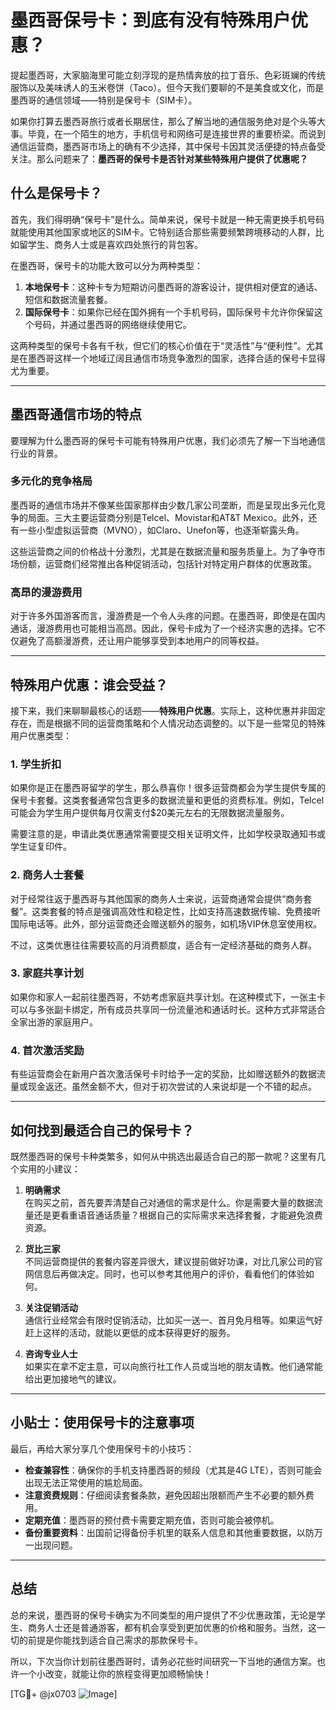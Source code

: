 # 墨西哥保号卡：到底有没有特殊用户优惠？

提起墨西哥，大家脑海里可能立刻浮现的是热情奔放的拉丁音乐、色彩斑斓的传统服饰以及美味诱人的玉米卷饼（Taco）。但今天我们要聊的不是美食或文化，而是墨西哥的通信领域——特别是保号卡（SIM卡）。

如果你打算去墨西哥旅行或者长期居住，那么了解当地的通信服务绝对是个头等大事。毕竟，在一个陌生的地方，手机信号和网络可是连接世界的重要桥梁。而说到通信运营商，墨西哥市场上的确有不少选择，其中保号卡因其灵活便捷的特点备受关注。那么问题来了：**墨西哥的保号卡是否针对某些特殊用户提供了优惠呢？**

## 什么是保号卡？

首先，我们得明确“保号卡”是什么。简单来说，保号卡就是一种无需更换手机号码就能使用其他国家或地区的SIM卡。它特别适合那些需要频繁跨境移动的人群，比如留学生、商务人士或是喜欢四处旅行的背包客。

在墨西哥，保号卡的功能大致可以分为两种类型：

1. **本地保号卡**：这种卡专为短期访问墨西哥的游客设计，提供相对便宜的通话、短信和数据流量套餐。
2. **国际保号卡**：如果你已经在国外拥有一个手机号码，国际保号卡允许你保留这个号码，并通过墨西哥的网络继续使用它。

这两种类型的保号卡各有千秋，但它们的核心价值在于“灵活性”与“便利性”。尤其是在墨西哥这样一个地域辽阔且通信市场竞争激烈的国家，选择合适的保号卡显得尤为重要。

---

## 墨西哥通信市场的特点

要理解为什么墨西哥的保号卡可能有特殊用户优惠，我们必须先了解一下当地通信行业的背景。

### 多元化的竞争格局

墨西哥的通信市场并不像某些国家那样由少数几家公司垄断，而是呈现出多元化竞争的局面。三大主要运营商分别是Telcel、Movistar和AT&T Mexico。此外，还有一些小型虚拟运营商（MVNO），如Claro、Unefon等，也逐渐崭露头角。

这些运营商之间的价格战十分激烈，尤其是在数据流量和服务质量上。为了争夺市场份额，运营商们经常推出各种促销活动，包括针对特定用户群体的优惠政策。

### 高昂的漫游费用

对于许多外国游客而言，漫游费是一个令人头疼的问题。在墨西哥，即使是在国内通话，漫游费用也可能相当高昂。因此，保号卡成为了一个经济实惠的选择。它不仅避免了高额漫游费，还让用户能够享受到本地用户的同等权益。

---

## 特殊用户优惠：谁会受益？

接下来，我们来聊聊最核心的话题——**特殊用户优惠**。实际上，这种优惠并非固定存在，而是根据不同的运营商策略和个人情况动态调整的。以下是一些常见的特殊用户优惠类型：

### 1. **学生折扣**
如果你是正在墨西哥留学的学生，那么恭喜你！很多运营商都会为学生提供专属的保号卡套餐。这类套餐通常包含更多的数据流量和更低的资费标准。例如，Telcel可能会为学生用户提供每月仅需支付$20美元左右的无限数据流量服务。

需要注意的是，申请此类优惠通常需要提交相关证明文件，比如学校录取通知书或学生证复印件。

### 2. **商务人士套餐**
对于经常往返于墨西哥与其他国家的商务人士来说，运营商通常会提供“商务套餐”。这类套餐的特点是强调高效性和稳定性，比如支持高速数据传输、免费接听国际电话等。此外，部分运营商还会赠送额外的服务，如机场VIP休息室使用权。

不过，这类优惠往往需要较高的月消费额度，适合有一定经济基础的商务人群。

### 3. **家庭共享计划**
如果你和家人一起前往墨西哥，不妨考虑家庭共享计划。在这种模式下，一张主卡可以与多张副卡绑定，所有成员共享同一份流量池和通话时长。这种方式非常适合全家出游的家庭用户。

### 4. **首次激活奖励**
有些运营商会在新用户首次激活保号卡时给予一定的奖励，比如赠送额外的数据流量或现金返还。虽然金额不大，但对于初次尝试的人来说却是一个不错的起点。

---

## 如何找到最适合自己的保号卡？

既然墨西哥的保号卡种类繁多，如何从中挑选出最适合自己的那一款呢？这里有几个实用的小建议：

1. **明确需求**  
   在购买之前，首先要弄清楚自己对通信的需求是什么。你是需要大量的数据流量还是更看重语音通话质量？根据自己的实际需求来选择套餐，才能避免浪费资源。

2. **货比三家**  
   不同运营商提供的套餐内容差异很大，建议提前做好功课，对比几家公司的官网信息后再做决定。同时，也可以参考其他用户的评价，看看他们的体验如何。

3. **关注促销活动**  
   通信行业经常会有限时促销活动，比如买一送一、首月免月租等。如果运气好赶上这样的活动，就能以更低的成本获得更好的服务。

4. **咨询专业人士**  
   如果实在拿不定主意，可以向旅行社工作人员或当地的朋友请教。他们通常能给出更加接地气的建议。

---

## 小贴士：使用保号卡的注意事项

最后，再给大家分享几个使用保号卡的小技巧：

- **检查兼容性**：确保你的手机支持墨西哥的频段（尤其是4G LTE），否则可能会出现无法正常使用的尴尬局面。
- **注意资费规则**：仔细阅读套餐条款，避免因超出限额而产生不必要的额外费用。
- **定期充值**：墨西哥的预付费卡需要定期充值，否则可能会被停机。
- **备份重要资料**：出国前记得备份手机里的联系人信息和其他重要数据，以防万一出现问题。

---

## 总结

总的来说，墨西哥的保号卡确实为不同类型的用户提供了不少优惠政策，无论是学生、商务人士还是普通游客，都有机会享受到更加优惠的价格和服务。当然，这一切的前提是你能找到适合自己需求的那款保号卡。

所以，下次当你计划前往墨西哥时，请务必花些时间研究一下当地的通信方案。也许一个小改变，就能让你的旅程变得更加顺畅愉快！

[TG💪+ @jx0703 ![Image](https://github.com/user-attachments/assets/dbca1d08-cadb-493c-b0ec-ad6f7a83f270)]